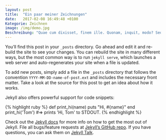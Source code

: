 ```yaml
---
layout: post
title:  "Ein paar meiner Zeichnungen"
date:   2017-02-08 16:49:48 +0100
Kategorie: Zeichnen
image: /img/demo.jpg
Beschreibung: "Quae cum dixisset, finem ille. Quonam, inquit, modo? Sed haec omittamus; Comprehensum, quod cognitum non habet? A mene tu? Honesta oratio, Socratica, Platonis etiam. Poterat autem inpune; Tum mihi Piso: Quid ergo?"
---
```

You’ll find this post in your `_posts` directory. Go ahead and edit it and re-build the site to see your changes. You can rebuild the site in many different ways, but the most common way is to run `jekyll serve`, which launches a web server and auto-regenerates your site when a file is updated.

To add new posts, simply add a file in the `_posts` directory that follows the convention `YYYY-MM-DD-name-of-post.ext` and includes the necessary front matter. Take a look at the source for this post to get an idea about how it works.

Jekyll also offers powerful support for code snippets:

{% highlight ruby %}
def print_hi(name)
  puts "Hi, #{name}"
end
print_hi('Tom')
#=> prints 'Hi, Tom' to STDOUT.
{% endhighlight %}

Check out the [Jekyll docs][jekyll-docs] for more info on how to get the most out of Jekyll. File all bugs/feature requests at [Jekyll’s GitHub repo][jekyll-gh]. If you have questions, you can ask them on [Jekyll Talk][jekyll-talk].

[jekyll-docs]: https://jekyllrb.com/docs/home
[jekyll-gh]:   https://github.com/jekyll/jekyll
[jekyll-talk]: https://talk.jekyllrb.com/
